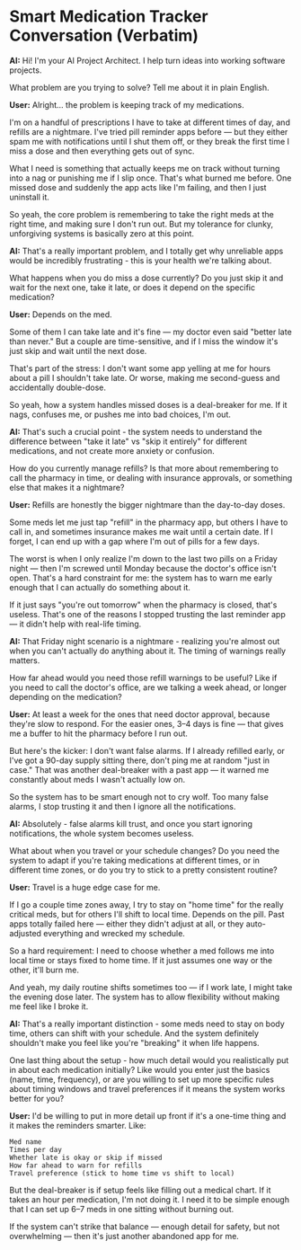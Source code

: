 # Smart Medication Tracker Conversation (Verbatim)

**AI:** Hi! I'm your AI Project Architect. I help turn ideas into working software projects.

What problem are you trying to solve? Tell me about it in plain English.

**User:** Alright… the problem is keeping track of my medications.

I'm on a handful of prescriptions I have to take at different times of day, and refills are a nightmare. I've tried pill reminder apps before — but they either spam me with notifications until I shut them off, or they break the first time I miss a dose and then everything gets out of sync.

What I need is something that actually keeps me on track without turning into a nag or punishing me if I slip once. That's what burned me before. One missed dose and suddenly the app acts like I'm failing, and then I just uninstall it.

So yeah, the core problem is remembering to take the right meds at the right time, and making sure I don't run out. But my tolerance for clunky, unforgiving systems is basically zero at this point.

**AI:** That's a really important problem, and I totally get why unreliable apps would be incredibly frustrating - this is your health we're talking about.

What happens when you do miss a dose currently? Do you just skip it and wait for the next one, take it late, or does it depend on the specific medication?

**User:** Depends on the med.

Some of them I can take late and it's fine — my doctor even said "better late than never." But a couple are time-sensitive, and if I miss the window it's just skip and wait until the next dose.

That's part of the stress: I don't want some app yelling at me for hours about a pill I shouldn't take late. Or worse, making me second-guess and accidentally double-dose.

So yeah, how a system handles missed doses is a deal-breaker for me. If it nags, confuses me, or pushes me into bad choices, I'm out.

**AI:** That's such a crucial point - the system needs to understand the difference between "take it late" vs "skip it entirely" for different medications, and not create more anxiety or confusion.

How do you currently manage refills? Is that more about remembering to call the pharmacy in time, or dealing with insurance approvals, or something else that makes it a nightmare?

**User:** Refills are honestly the bigger nightmare than the day-to-day doses.

Some meds let me just tap "refill" in the pharmacy app, but others I have to call in, and sometimes insurance makes me wait until a certain date. If I forget, I can end up with a gap where I'm out of pills for a few days.

The worst is when I only realize I'm down to the last two pills on a Friday night — then I'm screwed until Monday because the doctor's office isn't open. That's a hard constraint for me: the system has to warn me early enough that I can actually do something about it.

If it just says "you're out tomorrow" when the pharmacy is closed, that's useless. That's one of the reasons I stopped trusting the last reminder app — it didn't help with real-life timing.

**AI:** That Friday night scenario is a nightmare - realizing you're almost out when you can't actually do anything about it. The timing of warnings really matters.

How far ahead would you need those refill warnings to be useful? Like if you need to call the doctor's office, are we talking a week ahead, or longer depending on the medication?

**User:** At least a week for the ones that need doctor approval, because they're slow to respond. For the easier ones, 3–4 days is fine — that gives me a buffer to hit the pharmacy before I run out.

But here's the kicker: I don't want false alarms. If I already refilled early, or I've got a 90-day supply sitting there, don't ping me at random "just in case." That was another deal-breaker with a past app — it warned me constantly about meds I wasn't actually low on.

So the system has to be smart enough not to cry wolf. Too many false alarms, I stop trusting it and then I ignore all the notifications.

**AI:** Absolutely - false alarms kill trust, and once you start ignoring notifications, the whole system becomes useless.

What about when you travel or your schedule changes? Do you need the system to adapt if you're taking medications at different times, or in different time zones, or do you try to stick to a pretty consistent routine?

**User:** Travel is a huge edge case for me.

If I go a couple time zones away, I try to stay on "home time" for the really critical meds, but for others I'll shift to local time. Depends on the pill. Past apps totally failed here — either they didn't adjust at all, or they auto-adjusted everything and wrecked my schedule.

So a hard requirement: I need to choose whether a med follows me into local time or stays fixed to home time. If it just assumes one way or the other, it'll burn me.

And yeah, my daily routine shifts sometimes too — if I work late, I might take the evening dose later. The system has to allow flexibility without making me feel like I broke it.

**AI:** That's a really important distinction - some meds need to stay on body time, others can shift with your schedule. And the system definitely shouldn't make you feel like you're "breaking" it when life happens.

One last thing about the setup - how much detail would you realistically put in about each medication initially? Like would you enter just the basics (name, time, frequency), or are you willing to set up more specific rules about timing windows and travel preferences if it means the system works better for you?

**User:** I'd be willing to put in more detail up front if it's a one-time thing and it makes the reminders smarter. Like:

    Med name
    Times per day
    Whether late is okay or skip if missed
    How far ahead to warn for refills
    Travel preference (stick to home time vs shift to local)

But the deal-breaker is if setup feels like filling out a medical chart. If it takes an hour per medication, I'm not doing it. I need it to be simple enough that I can set up 6–7 meds in one sitting without burning out.

If the system can't strike that balance — enough detail for safety, but not overwhelming — then it's just another abandoned app for me.

